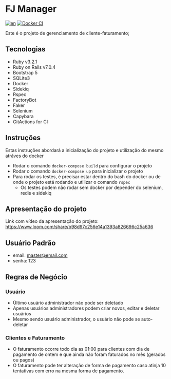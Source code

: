 
# FJ Manager
[![en](https://img.shields.io/badge/lang-en-red.svg)](https://github.com/felipeejunges/fj-manager/blob/main/README.md)
[![Docker CI](https://github.com/felipeejunges/fj-manager/actions/workflows/dockerci.yml/badge.svg?branch=main)](https://github.com/felipeejunges/fj-manager/actions/workflows/dockerci.yml?query=branch%3Amain)

Este é o projeto de gerenciamento de cliente-faturamento;

## Tecnologias

- Ruby v3.2.1
- Ruby on Rails v7.0.4
- Bootstrap 5
- SQLite3
- Docker
- Sidekiq
- Rspec
- FactoryBot
- Faker
- Selenium
- Capybara
- GitActions for CI

## Instruções

Estas instruções abordará a inicialização do projeto e utilização do mesmo atráves do docker

- Rodar o comando `docker-compose build` para configurar o projeto
- Rodar o comando `docker-compose up` para inicializar o projeto
- Para rodar os testes, é precisar estar dentro do bash do docker ou de onde o projeto está rodando e utilizar o comando `rspec`
    - Os testes podem não rodar sem docker por depender do selenium, redis e sidekiq

## Apresentação do projeto
Link com vídeo da apresentação do projeto: https://www.loom.com/share/b98d97c256e14a1393a826696c25a636

## Usuário Padrão
- email: master@email.com
- senha: 123

## Regras de Negócio

### Usuário
- Último usuário administrador não pode ser deletado
- Apenas usuários administradores podem criar novos, editar e deletar usuários
- Mesmo sendo usuário administrador, o usuário não pode se auto-deletar

### Clientes e Faturamento
- O faturamento ocorre todo dia as 01:00 para clientes com dia de pagamento de ontem e que ainda não foram faturados no mês (gerados ou pagos)
- O faturamento pode ter alteração de forma de pagamento caso atinja 10 tentativas com erro na mesma forma de pagamento.